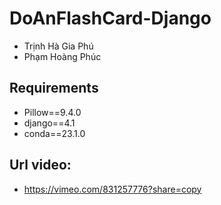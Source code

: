 # DoAnFlashCard-Django

- Trịnh Hà Gia Phú
- Phạm Hoàng Phúc

## Requirements
- Pillow==9.4.0
- django==4.1
- conda==23.1.0

## Url video:
- https://vimeo.com/831257776?share=copy
